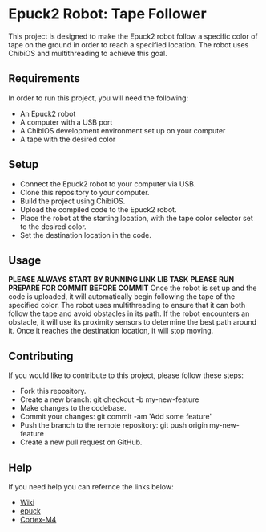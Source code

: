 # Epuck2 Robot: Tape Follower
This project is designed to make the Epuck2 robot follow a specific color of tape on the ground in order to reach a specified location. The robot uses ChibiOS and multithreading to achieve this goal.

## Requirements
In order to run this project, you will need the following:
- An Epuck2 robot
- A computer with a USB port
- A ChibiOS development environment set up on your computer
- A tape with the desired color

## Setup
- Connect the Epuck2 robot to your computer via USB.
- Clone this repository to your computer.
- Build the project using ChibiOS.
- Upload the compiled code to the Epuck2 robot.
- Place the robot at the starting location, with the tape color selector set to the desired color.
- Set the destination location in the code.

## Usage
**PLEASE ALWAYS START BY RUNNING LINK LIB TASK**
**PLEASE RUN PREPARE FOR COMMIT BEFORE COMMIT**
Once the robot is set up and the code is uploaded, it will automatically begin following the tape of the specified color. The robot uses multithreading to ensure that it can both follow the tape and avoid obstacles in its path.
If the robot encounters an obstacle, it will use its proximity sensors to determine the best path around it. Once it reaches the destination location, it will stop moving.

## Contributing
If you would like to contribute to this project, please follow these steps:
- Fork this repository.
- Create a new branch: git checkout -b my-new-feature
- Make changes to the codebase.
- Commit your changes: git commit -am 'Add some feature'
- Push the branch to the remote repository: git push origin my-new-feature
- Create a new pull request on GitHub.
  
## Help
If you need help you can refernce the links below:
- [Wiki](https://github.com/Tony-Hany/ROBOTIQUE/wiki)
- [epuck](https://www.gctronic.com/doc/index.php/e-puck2)
- [Cortex-M4](https://developer.arm.com/Processors/Cortex-M4)
